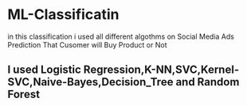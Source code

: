 # ML-Classificatin
in this classification i used all different algothms on Social Media Ads Prediction That Cusomer will Buy Product or Not

## I used Logistic Regression,K-NN,SVC,Kernel-SVC,Naive-Bayes,Decision_Tree and Random Forest
